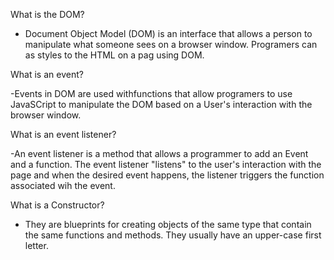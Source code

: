 What is the DOM?
- Document Object Model (DOM) is an interface that allows a person to manipulate what someone sees on a browser window. Programers can as styles to the HTML on a pag using DOM.

What is an event?

-Events in DOM are used withfunctions that allow programers to use JavaSCript to manipulate the DOM based on a User's interaction with the browser window.

What is an event listener?

-An event listener is a method that allows a programmer to add an Event and a function. The event listener "listens" to the user's interaction with the page and when the desired event happens, the listener triggers the function associated wih the event.

What is a Constructor?

- They are blueprints for creating objects of the same type that contain the same functions and methods. They usually have an upper-case first letter.